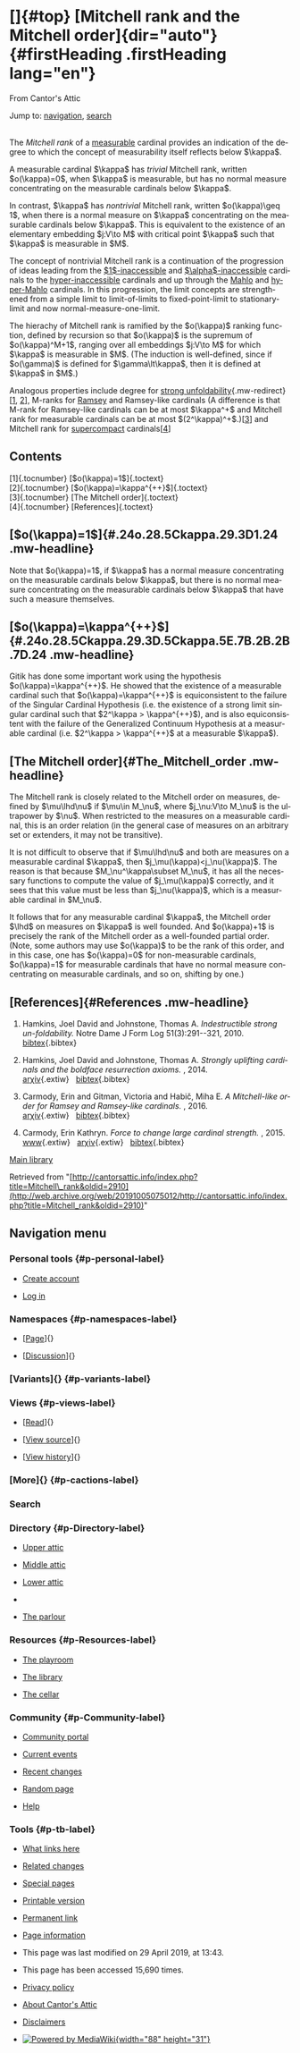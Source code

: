 <div id="mw-page-base" class="noprint">

</div>

<div id="mw-head-base" class="noprint">

</div>

<div id="content" class="mw-body" role="main">

[]{#top}
[Mitchell rank and the Mitchell order]{dir="auto"} {#firstHeading .firstHeading lang="en"}
==================================================

<div id="bodyContent" class="mw-body-content">

<div id="siteSub">

From Cantor's Attic

</div>

<div id="contentSub">

</div>

<div id="jump-to-nav" class="mw-jump">

Jump to: [navigation](#mw-navigation), [search](#p-search)

</div>

<div id="mw-content-text" class="mw-content-ltr" lang="en" dir="ltr">

\
The *Mitchell rank* of a
[measurable](/web/20191005075012/http://cantorsattic.info/Measurable "Measurable")
cardinal provides an indication of the degree to which the concept of
measurability itself reflects below \$\\kappa\$.

A measurable cardinal \$\\kappa\$ has *trivial* Mitchell rank, written
\$o(\\kappa)=0\$, when \$\\kappa\$ is measurable, but has no normal
measure concentrating on the measurable cardinals below \$\\kappa\$.

In contrast, \$\\kappa\$ has *nontrivial* Mitchell rank, written
\$o(\\kappa)\\geq 1\$, when there is a normal measure on \$\\kappa\$
concentrating on the measurable cardinals below \$\\kappa\$. This is
equivalent to the existence of an elementary embedding \$j:V\\to M\$
with critical point \$\\kappa\$ such that \$\\kappa\$ is measurable in
\$M\$.

The concept of nontrivial Mitchell rank is a continuation of the
progression of ideas leading from the
[\$1\$-inaccessible](/web/20191005075012/http://cantorsattic.info/Inaccessible#hyperinaccessible_cardinals "Inaccessible")
and
[\$\\alpha\$-inaccessible](/web/20191005075012/http://cantorsattic.info/Inaccessible#hyperinaccessible_cardinals "Inaccessible")
cardinals to the
[hyper-inaccessible](/web/20191005075012/http://cantorsattic.info/Inaccessible#hyperinaccessible_cardinals "Inaccessible")
cardinals and up through the
[Mahlo](/web/20191005075012/http://cantorsattic.info/Mahlo "Mahlo") and
[hyper-Mahlo](/web/20191005075012/http://cantorsattic.info/Mahlo#hyper-Mahlo "Mahlo")
cardinals. In this progression, the limit concepts are strengthened from
a simple limit to limit-of-limits to fixed-point-limit to
stationary-limit and now normal-measure-one-limit.

The hierachy of Mitchell rank is ramified by the \$o(\\kappa)\$ ranking
function, defined by recursion so that \$o(\\kappa)\$ is the supremum of
\$o(\\kappa)\^M+1\$, ranging over all embeddings \$j:V\\to M\$ for which
\$\\kappa\$ is measurable in \$M\$. (The induction is well-defined,
since if \$o(\\gamma)\$ is defined for \$\\gamma\\lt\\kappa\$, then it
is defined at \$\\kappa\$ in \$M\$.)

Analogous properties include degree for [strong
unfoldability](/web/20191005075012/http://cantorsattic.info/Strongly_unfoldable "Strongly unfoldable"){.mw-redirect}\[[1](#bibkey_HamkinsJohnstone2010:IndestructibleStrongUnfoldability),
[2](#bibkey_HamkinsJohnstone:BoldfaceResurrectionAxioms)\], M-ranks for
[Ramsey](/web/20191005075012/http://cantorsattic.info/Ramsey "Ramsey")
and Ramsey-like cardinals (A difference is that M-rank for Ramsey-like
cardinals can be at most \$\\kappa\^+\$ and Mitchell rank for measurable
cardinals can be at most
\$(2\^\\kappa)\^+\$.)\[[3](#bibkey_CarmodyGitmanHabic2016:Mitchelllike)\]
and Mitchell rank for
[supercompact](/web/20191005075012/http://cantorsattic.info/Supercompact "Supercompact")
cardinals\[[4](#bibkey_Carmody2015:ForceToChangeLargeCardinalStrength)\]

<div id="toc" class="toc">

<div id="toctitle">

Contents
--------

</div>

-   [[1]{.tocnumber}
    [\$o(\\kappa)=1\$]{.toctext}](#.24o.28.5Ckappa.29.3D1.24)
-   [[2]{.tocnumber}
    [\$o(\\kappa)=\\kappa\^{++}\$]{.toctext}](#.24o.28.5Ckappa.29.3D.5Ckappa.5E.7B.2B.2B.7D.24)
-   [[3]{.tocnumber} [The Mitchell
    order]{.toctext}](#The_Mitchell_order)
-   [[4]{.tocnumber} [References]{.toctext}](#References)

</div>

[\$o(\\kappa)=1\$]{#.24o.28.5Ckappa.29.3D1.24 .mw-headline}
-----------------------------------------------------------

Note that \$o(\\kappa)=1\$, if \$\\kappa\$ has a normal measure
concentrating on the measurable cardinals below \$\\kappa\$, but there
is no normal measure concentrating on the measurable cardinals below
\$\\kappa\$ that have such a measure themselves.

[\$o(\\kappa)=\\kappa\^{++}\$]{#.24o.28.5Ckappa.29.3D.5Ckappa.5E.7B.2B.2B.7D.24 .mw-headline}
---------------------------------------------------------------------------------------------

Gitik has done some important work using the hypothesis
\$o(\\kappa)=\\kappa\^{++}\$. He showed that the existence of a
measurable cardinal such that \$o(\\kappa)=\\kappa\^{++}\$ is
equiconsistent to the failure of the Singular Cardinal Hypothesis (i.e.
the existence of a strong limit singular cardinal such that \$2\^\\kappa
&gt; \\kappa\^{++}\$), and is also equiconsistent with the failure of
the Generalized Continuum Hypothesis at a measurable cardinal (i.e.
\$2\^\\kappa &gt; \\kappa\^{++}\$ at a measurable \$\\kappa\$).

[The Mitchell order]{#The_Mitchell_order .mw-headline}
------------------------------------------------------

The Mitchell rank is closely related to the Mitchell order on measures,
defined by \$\\mu\\lhd\\nu\$ if \$\\mu\\in M\_\\nu\$, where
\$j\_\\nu:V\\to M\_\\nu\$ is the ultrapower by \$\\nu\$. When restricted
to the measures on a measurable cardinal, this is an order relation (in
the general case of measures on an arbitrary set or extenders, it may
not be transitive).

It is not difficult to observe that if \$\\mu\\lhd\\nu\$ and both are
measures on a measurable cardinal \$\\kappa\$, then
\$j\_\\mu(\\kappa)&lt;j\_\\nu(\\kappa)\$. The reason is that because
\$M\_\\nu\^\\kappa\\subset M\_\\nu\$, it has all the necessary functions
to compute the value of \$j\_\\mu(\\kappa)\$ correctly, and it sees that
this value must be less than \$j\_\\nu(\\kappa)\$, which is a measurable
cardinal in \$M\_\\nu\$.

It follows that for any measurable cardinal \$\\kappa\$, the Mitchell
order \$\\lhd\$ on measures on \$\\kappa\$ is well founded. And
\$o(\\kappa)+1\$ is precisely the rank of the Mitchell order as a
well-founded partial order. (Note, some authors may use \$o(\\kappa)\$
to be the rank of this order, and in this case, one has \$o(\\kappa)=0\$
for non-measurable cardinals, \$o(\\kappa)=1\$ for measurable cardinals
that have no normal measure concentrating on measurable cardinals, and
so on, shifting by one.)

[References]{#References .mw-headline}
--------------------------------------

1.  <div
    id="bibkey_HamkinsJohnstone2010:IndestructibleStrongUnfoldability">

    </div>

    Hamkins, Joel David and Johnstone, Thomas A. *Indestructible strong
    un-foldability.* Notre Dame J Form Log 51(3):291--321, 2010.
    [bibtex](javascript:bibpopup('@article%7BHamkinsJohnstone2010:IndestructibleStrongUnfoldability,%20%20AUTHOR%20=%20%20%20%20%20%20%20%7BHamkins,%20Joel%20David%20and%20Johnstone,%20Thomas%20A.%7D,%3Cbr%3E%20%20TITLE%20=%20%20%20%20%20%20%20%20%7BIndestructible%20strong%20un-foldability%7D,%3Cbr%3E%20%20YEAR%20=%20%20%20%20%20%20%20%20%20%7B2010%7D,%3Cbr%3E%20%20JOURNAL%20=%20%20%20%20%20%20%7BNotre%20Dame%20J.%20Form.%20Log.%7D,%3Cbr%3E%20%20VOLUME%20=%20%20%20%20%20%20%20%7B51%7D,%3Cbr%3E%20%20NUMBER%20=%20%20%20%20%20%20%20%7B3%7D,%3Cbr%3E%20%20PAGES%20=%20%20%20%20%20%20%20%20%7B291--321%7D%7D')){.bibtex}
2.  <div id="bibkey_HamkinsJohnstone:BoldfaceResurrectionAxioms">

    </div>

    Hamkins, Joel David and Johnstone, Thomas A. *Strongly uplifting
    cardinals and the boldface resurrection axioms.* , 2014.
    [arχiv](http://web.archive.org/web/20191005075012/http://arxiv.org/abs/1403.2788){.extiw}   [bibtex](javascript:bibpopup('@article%7BHamkinsJohnstone:BoldfaceResurrectionAxioms,%20%20AUTHOR%20=%20%20%20%20%20%20%20%7BHamkins,%20Joel%20David%20and%20Johnstone,%20Thomas%20A.%7D,%3Cbr%3E%20%20TITLE%20=%20%20%20%20%20%20%20%20%7BStrongly%20uplifting%20cardinals%20and%20the%20boldface%20resurrection%20axioms%7D,%3Cbr%3E%20%20YEAR%20=%20%20%20%20%20%20%20%20%20%7B2014%7D,%3Cbr%3E%20%20eprint%20=%20%20%20%20%20%20%20%7B1403.2788%7D,%3Cbr%3E%7D')){.bibtex}
3.  <div id="bibkey_CarmodyGitmanHabic2016:Mitchelllike">

    </div>

    Carmody, Erin and Gitman, Victoria and Habič, Miha E. *A
    Mitchell-like order for Ramsey and Ramsey-like cardinals.* , 2016.
    [arχiv](http://web.archive.org/web/20191005075012/http://arxiv.org/abs/1609.07645){.extiw}   [bibtex](javascript:bibpopup('@article%7BCarmodyGitmanHabic2016:Mitchelllike,%20%20%20%20author%20=%20%7BCarmody,%20Erin%20and%20Gitman,%20Victoria%20and%20Habič,%20Miha%20E.%7D,%3Cbr%3E%20%20%20%20%20%20%20%20%20title%20=%20%7BA%20Mitchell-like%20order%20for%20Ramsey%20and%20Ramsey-like%20cardinals%7D,%3Cbr%3E%20%20%20%20%20%20%20%20year%20=%20%7B2016%7D,%3Cbr%3E%20%20%20%20%20eprint%20=%20%7B1609.07645%7D,%3Cbr%3E%7D')){.bibtex}
4.  <div id="bibkey_Carmody2015:ForceToChangeLargeCardinalStrength">

    </div>

    Carmody, Erin Kathryn. *Force to change large cardinal strength.*
    , 2015.
    [www](http://web.archive.org/web/20191005075012/https://academicworks.cuny.edu/gc_etds/879/){.extiw}   [arχiv](http://web.archive.org/web/20191005075012/http://arxiv.org/abs/1506.03432){.extiw}   [bibtex](javascript:bibpopup('@article%7BCarmody2015:ForceToChangeLargeCardinalStrength,%20%20%20%20author%20=%20%7BCarmody,%20Erin%20Kathryn%7D,%3Cbr%3E%20%20%20%20%20%20%20%20%20title%20=%20%7BForce%20to%20change%20large%20cardinal%20strength%7D,%3Cbr%3E%20%20%20%20%20%20%20%20year%20=%20%7B2015%7D,%3Cbr%3E%20%20%20%20%20eprint%20=%20%7B1506.03432%7D,%3Cbr%3E%20%20%20%20%20%20url%20=%20%7Bhttps://academicworks.cuny.edu/gc_etds/879/%7D%7D')){.bibtex}

[Main
library](/web/20191005075012/http://cantorsattic.info/Library "Library")

</div>

<div class="printfooter">

Retrieved from
"[http://cantorsattic.info/index.php?title=Mitchell\_rank&oldid=2910](http://web.archive.org/web/20191005075012/http://cantorsattic.info/index.php?title=Mitchell_rank&oldid=2910)"

</div>

<div id="catlinks" class="catlinks catlinks-allhidden">

</div>

<div class="visualClear">

</div>

</div>

</div>

<div id="mw-navigation">

Navigation menu
---------------

<div id="mw-head">

<div id="p-personal" role="navigation"
aria-labelledby="p-personal-label">

### Personal tools {#p-personal-label}

-   <div id="pt-createaccount">

    </div>

    [Create
    account](/web/20191005075012/http://cantorsattic.info/index.php?title=Special:UserLogin&returnto=Mitchell+rank&type=signup)
-   <div id="pt-login">

    </div>

    [Log
    in](/web/20191005075012/http://cantorsattic.info/index.php?title=Special:UserLogin&returnto=Mitchell+rank "You are encouraged to log in; however, it is not mandatory [o]")

</div>

<div id="left-navigation">

<div id="p-namespaces" class="vectorTabs" role="navigation"
aria-labelledby="p-namespaces-label">

### Namespaces {#p-namespaces-label}

-   <div id="ca-nstab-main">

    </div>

    [[Page](/web/20191005075012/http://cantorsattic.info/Mitchell_rank "View the content page [c]")]{}
-   <div id="ca-talk">

    </div>

    [[Discussion](/web/20191005075012/http://cantorsattic.info/index.php?title=Talk:Mitchell_rank&action=edit&redlink=1 "Discussion about the content page [t]")]{}

</div>

<div id="p-variants" class="vectorMenu emptyPortlet" role="navigation"
aria-labelledby="p-variants-label">

### [Variants]{}[](#) {#p-variants-label}

<div class="menu">

</div>

</div>

</div>

<div id="right-navigation">

<div id="p-views" class="vectorTabs" role="navigation"
aria-labelledby="p-views-label">

### Views {#p-views-label}

-   <div id="ca-view">

    </div>

    [[Read](/web/20191005075012/http://cantorsattic.info/Mitchell_rank)]{}
-   <div id="ca-viewsource">

    </div>

    [[View
    source](/web/20191005075012/http://cantorsattic.info/index.php?title=Mitchell_rank&action=edit "This page is protected.
    You can view its source [e]")]{}
-   <div id="ca-history">

    </div>

    [[View
    history](/web/20191005075012/http://cantorsattic.info/index.php?title=Mitchell_rank&action=history "Past revisions of this page [h]")]{}

</div>

<div id="p-cactions" class="vectorMenu emptyPortlet" role="navigation"
aria-labelledby="p-cactions-label">

### [More]{}[](#) {#p-cactions-label}

<div class="menu">

</div>

</div>

<div id="p-search" role="search">

### Search

<div id="simpleSearch">

</div>

</div>

</div>

</div>

<div id="mw-panel">

<div id="p-logo" role="banner">

[](/web/20191005075012/http://cantorsattic.info/Cantor%27s_Attic "Visit the main page")

</div>

<div id="p-Directory" class="portal" role="navigation"
aria-labelledby="p-Directory-label">

### Directory {#p-Directory-label}

<div class="body">

-   <div id="n-Upper-attic">

    </div>

    [Upper
    attic](/web/20191005075012/http://cantorsattic.info/Upper_attic)
-   <div id="n-Middle-attic">

    </div>

    [Middle
    attic](/web/20191005075012/http://cantorsattic.info/Middle_attic)
-   <div id="n-Lower-attic">

    </div>

    [Lower
    attic](/web/20191005075012/http://cantorsattic.info/Lower_attic)
-   <div id="n-">

    </div>

    [](INVALID-TITLE)
-   <div id="n-The-parlour">

    </div>

    [The parlour](/web/20191005075012/http://cantorsattic.info/Parlour)

</div>

</div>

<div id="p-Resources" class="portal" role="navigation"
aria-labelledby="p-Resources-label">

### Resources {#p-Resources-label}

<div class="body">

-   <div id="n-The-playroom">

    </div>

    [The
    playroom](/web/20191005075012/http://cantorsattic.info/Playroom)
-   <div id="n-The-library">

    </div>

    [The library](/web/20191005075012/http://cantorsattic.info/Library)
-   <div id="n-The-cellar">

    </div>

    [The cellar](/web/20191005075012/http://cantorsattic.info/Cellar)

</div>

</div>

<div id="p-Community" class="portal" role="navigation"
aria-labelledby="p-Community-label">

### Community {#p-Community-label}

<div class="body">

-   <div id="n-portal">

    </div>

    [Community
    portal](/web/20191005075012/http://cantorsattic.info/Cantor%27s_Attic:Community_portal "About the project, what you can do, where to find things")
-   <div id="n-currentevents">

    </div>

    [Current
    events](/web/20191005075012/http://cantorsattic.info/Cantor%27s_Attic:Current_events "Find background information on current events")
-   <div id="n-recentchanges">

    </div>

    [Recent
    changes](/web/20191005075012/http://cantorsattic.info/Special:RecentChanges "A list of recent changes in the wiki [r]")
-   <div id="n-randompage">

    </div>

    [Random
    page](/web/20191005075012/http://cantorsattic.info/Special:Random "Load a random page [x]")
-   <div id="n-help">

    </div>

    [Help](http://web.archive.org/web/20191005075012/https://www.mediawiki.org/wiki/Special:MyLanguage/Help:Contents "The place to find out")

</div>

</div>

<div id="p-tb" class="portal" role="navigation"
aria-labelledby="p-tb-label">

### Tools {#p-tb-label}

<div class="body">

-   <div id="t-whatlinkshere">

    </div>

    [What links
    here](/web/20191005075012/http://cantorsattic.info/Special:WhatLinksHere/Mitchell_rank "A list of all wiki pages that link here [j]")
-   <div id="t-recentchangeslinked">

    </div>

    [Related
    changes](/web/20191005075012/http://cantorsattic.info/Special:RecentChangesLinked/Mitchell_rank "Recent changes in pages linked from this page [k]")
-   <div id="t-specialpages">

    </div>

    [Special
    pages](/web/20191005075012/http://cantorsattic.info/Special:SpecialPages "A list of all special pages [q]")
-   <div id="t-print">

    </div>

    [Printable
    version](/web/20191005075012/http://cantorsattic.info/index.php?title=Mitchell_rank&printable=yes "Printable version of this page [p]")
-   <div id="t-permalink">

    </div>

    [Permanent
    link](/web/20191005075012/http://cantorsattic.info/index.php?title=Mitchell_rank&oldid=2910 "Permanent link to this revision of the page")
-   <div id="t-info">

    </div>

    [Page
    information](/web/20191005075012/http://cantorsattic.info/index.php?title=Mitchell_rank&action=info)

</div>

</div>

</div>

</div>

<div id="footer" role="contentinfo">

-   <div id="footer-info-lastmod">

    </div>

    This page was last modified on 29 April 2019, at 13:43.
-   <div id="footer-info-viewcount">

    </div>

    This page has been accessed 15,690 times.

<!-- -->

-   <div id="footer-places-privacy">

    </div>

    [Privacy
    policy](/web/20191005075012/http://cantorsattic.info/Cantor%27s_Attic:Privacy_policy "Cantor's Attic:Privacy policy")
-   <div id="footer-places-about">

    </div>

    [About Cantor's
    Attic](/web/20191005075012/http://cantorsattic.info/Cantor%27s_Attic:About "Cantor's Attic:About")
-   <div id="footer-places-disclaimer">

    </div>

    [Disclaimers](/web/20191005075012/http://cantorsattic.info/Cantor%27s_Attic:General_disclaimer "Cantor's Attic:General disclaimer")

<!-- -->

-   <div id="footer-poweredbyico">

    </div>

    [![Powered by
    MediaWiki](/web/20191005075012im_/http://cantorsattic.info/resources/assets/poweredby_mediawiki_88x31.png){width="88"
    height="31"}](//web.archive.org/web/20191005075012/http://www.mediawiki.org/)

<div style="clear:both">

</div>

</div>
